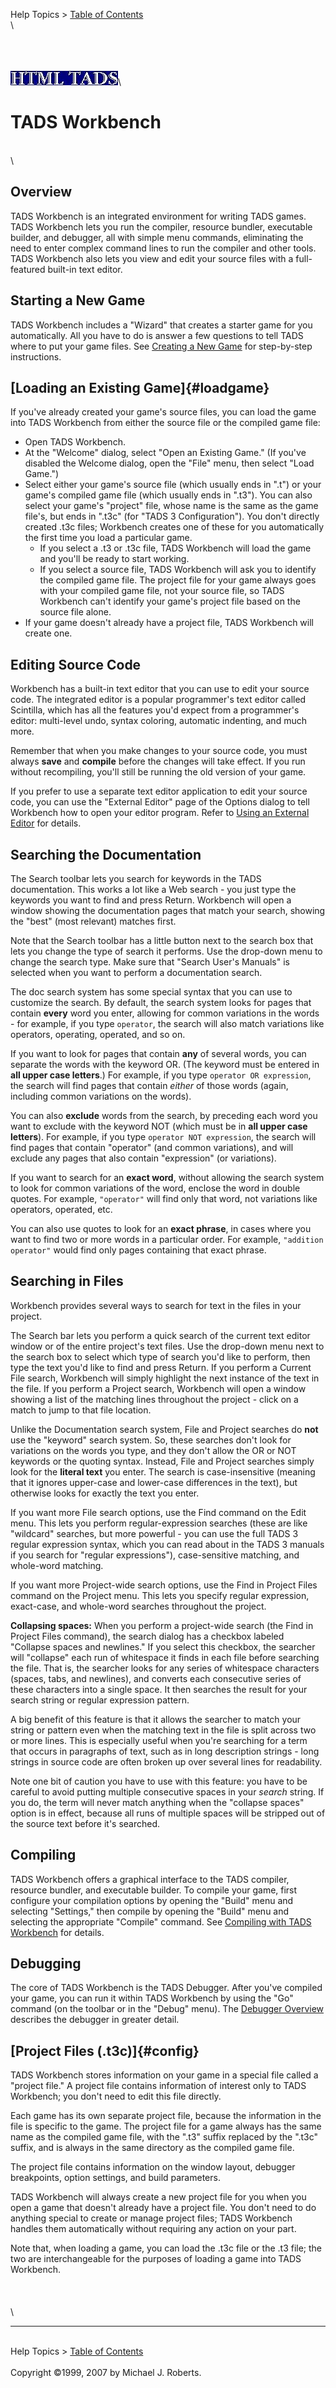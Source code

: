 Help Topics \> [Table of Contents](wbcont.htm)\
\

\
\
\
![](../htmltads.jpg)\

# TADS Workbench

\
\

## Overview

TADS Workbench is an integrated environment for writing TADS games. TADS
Workbench lets you run the compiler, resource bundler, executable
builder, and debugger, all with simple menu commands, eliminating the
need to enter complex command lines to run the compiler and other tools.
TADS Workbench also lets you view and edit your source files with a
full-featured built-in text editor.

## Starting a New Game

TADS Workbench includes a \"Wizard\" that creates a starter game for you
automatically. All you have to do is answer a few questions to tell TADS
where to put your game files. See [Creating a New Game](newgame.htm) for
step-by-step instructions.

## [Loading an Existing Game]{#loadgame}

If you\'ve already created your game\'s source files, you can load the
game into TADS Workbench from either the source file or the compiled
game file:

-   Open TADS Workbench.
-   At the \"Welcome\" dialog, select \"Open an Existing Game.\" (If
    you\'ve disabled the Welcome dialog, open the \"File\" menu, then
    select \"Load Game.\")
-   Select either your game\'s source file (which usually ends in
    \".t\") or your game\'s compiled game file (which usually ends in
    \".t3\"). You can also select your game\'s \"project\" file, whose
    name is the same as the game file\'s, but ends in \".t3c\" (for
    \"TADS 3 Configuration\"). You don\'t directly created .t3c files;
    Workbench creates one of these for you automatically the first time
    you load a particular game.
    -   If you select a .t3 or .t3c file, TADS Workbench will load the
        game and you\'ll be ready to start working.
    -   If you select a source file, TADS Workbench will ask you to
        identify the compiled game file. The project file for your game
        always goes with your compiled game file, not your source file,
        so TADS Workbench can\'t identify your game\'s project file
        based on the source file alone.
-   If your game doesn\'t already have a project file, TADS Workbench
    will create one.

## Editing Source Code

Workbench has a built-in text editor that you can use to edit your
source code. The integrated editor is a popular programmer\'s text
editor called Scintilla, which has all the features you\'d expect from a
programmer\'s editor: multi-level undo, syntax coloring, automatic
indenting, and much more.

Remember that when you make changes to your source code, you must always
**save** and **compile** before the changes will take effect. If you run
without recompiling, you\'ll still be running the old version of your
game.

If you prefer to use a separate text editor application to edit your
source code, you can use the \"External Editor\" page of the Options
dialog to tell Workbench how to open your editor program. Refer to
[Using an External Editor](helped.htm) for details.

## Searching the Documentation

The Search toolbar lets you search for keywords in the TADS
documentation. This works a lot like a Web search - you just type the
keywords you want to find and press Return. Workbench will open a window
showing the documentation pages that match your search, showing the
\"best\" (most relevant) matches first.

Note that the Search toolbar has a little button next to the search box
that lets you change the type of search it performs. Use the drop-down
menu to change the search type. Make sure that \"Search User\'s
Manuals\" is selected when you want to perform a documentation search.

The doc search system has some special syntax that you can use to
customize the search. By default, the search system looks for pages that
contain **every** word you enter, allowing for common variations in the
words - for example, if you type `operator`, the search will also match
variations like operators, operating, operated, and so on.

If you want to look for pages that contain **any** of several words, you
can separate the words with the keyword OR. (The keyword must be entered
in **all upper case letters**.) For example, if you type
`operator OR expression`, the search will find pages that contain
*either* of those words (again, including common variations on the
words).

You can also **exclude** words from the search, by preceding each word
you want to exclude with the keyword NOT (which must be in **all upper
case letters**). For example, if you type `operator NOT expression`, the
search will find pages that contain \"operator\" (and common
variations), and will exclude any pages that also contain \"expression\"
(or variations).

If you want to search for an **exact word**, without allowing the search
system to look for common variations of the word, enclose the word in
double quotes. For example, `"operator"` will find only that word, not
variations like operators, operated, etc.

You can also use quotes to look for an **exact phrase**, in cases where
you want to find two or more words in a particular order. For example,
`"addition operator"` would find only pages containing that exact
phrase.

## Searching in Files

Workbench provides several ways to search for text in the files in your
project.

The Search bar lets you perform a quick search of the current text
editor window or of the entire project\'s text files. Use the drop-down
menu next to the search box to select which type of search you\'d like
to perform, then type the text you\'d like to find and press Return. If
you perform a Current File search, Workbench will simply highlight the
next instance of the text in the file. If you perform a Project search,
Workbench will open a window showing a list of the matching lines
throughout the project - click on a match to jump to that file location.

Unlike the Documentation search system, File and Project searches do
**not** use the \"keyword\" search system. So, these searches don\'t
look for variations on the words you type, and they don\'t allow the OR
or NOT keywords or the quoting syntax. Instead, File and Project
searches simply look for the **literal text** you enter. The search is
case-insensitive (meaning that it ignores upper-case and lower-case
differences in the text), but otherwise looks for exactly the text you
enter.

If you want more File search options, use the Find command on the Edit
menu. This lets you perform regular-expression searches (these are like
\"wildcard\" searches, but more powerful - you can use the full TADS 3
regular expression syntax, which you can read about in the TADS 3
manuals if you search for \"regular expressions\"), case-sensitive
matching, and whole-word matching.

If you want more Project-wide search options, use the Find in Project
Files command on the Project menu. This lets you specify regular
expression, exact-case, and whole-word searches throughout the project.

**Collapsing spaces:** When you perform a project-wide search (the Find
in Project Files command), the search dialog has a checkbox labeled
\"Collapse spaces and newlines.\" If you select this checkbox, the
searcher will \"collapse\" each run of whitespace it finds in each file
before searching the file. That is, the searcher looks for any series of
whitespace characters (spaces, tabs, and newlines), and converts each
consecutive series of these characters into a single space. It then
searches the result for your search string or regular expression
pattern.

A big benefit of this feature is that it allows the searcher to match
your string or pattern even when the matching text in the file is split
across two or more lines. This is especially useful when you\'re
searching for a term that occurs in paragraphs of text, such as in long
description strings - long strings in source code are often broken up
over several lines for readability.

Note one bit of caution you have to use with this feature: you have to
be careful to avoid putting multiple consecutive spaces in your *search*
string. If you do, the term will never match anything when the
\"collapse spaces\" option is in effect, because all runs of multiple
spaces will be stripped out of the source text before it\'s searched.

## Compiling

TADS Workbench offers a graphical interface to the TADS compiler,
resource bundler, and executable builder. To compile your game, first
configure your compilation options by opening the \"Build\" menu and
selecting \"Settings,\" then compile by opening the \"Build\" menu and
selecting the appropriate \"Compile\" command. See [Compiling with TADS
Workbench](helpcomp.htm) for details.

## Debugging

The core of TADS Workbench is the TADS Debugger. After you\'ve compiled
your game, you can run it within TADS Workbench by using the \"Go\"
command (on the toolbar or in the \"Debug\" menu). The [Debugger
Overview](helptdb.htm) describes the debugger in greater detail.

## [Project Files (.t3c)]{#config}

TADS Workbench stores information on your game in a special file called
a \"project file.\" A project file contains information of interest only
to TADS Workbench; you don\'t need to edit this file directly.

Each game has its own separate project file, because the information in
the file is specific to the game. The project file for a game always has
the same name as the compiled game file, with the \".t3\" suffix
replaced by the \".t3c\" suffix, and is always in the same directory as
the compiled game file.

The project file contains information on the window layout, debugger
breakpoints, option settings, and build parameters.

TADS Workbench will always create a new project file for you when you
open a game that doesn\'t already have a project file. You don\'t need
to do anything special to create or manage project files; TADS Workbench
handles them automatically without requiring any action on your part.

Note that, when loading a game, you can load the .t3c file or the .t3
file; the two are interchangeable for the purposes of loading a game
into TADS Workbench.\
\
\
\
\

------------------------------------------------------------------------

\
Help Topics \> [Table of Contents](wbcont.htm)\
\
Copyright ©1999, 2007 by Michael J. Roberts.
